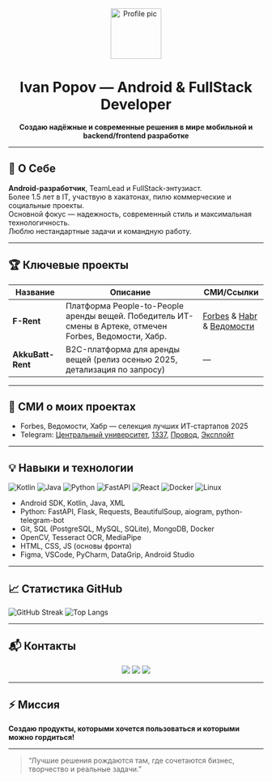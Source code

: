 <!-- GitHub Profile README -->

<div align="center">
  <img src="https://github.com/1ce0ne.png" width="100" alt="Profile pic" />
  <h1>Ivan Popov — Android & FullStack Developer</h1>
  <p><b>Создаю надёжные и современные решения в мире мобильной и backend/frontend разработке</b></p>
</div>

---

## 🚀 О Себе
**Android-разработчик**, TeamLead и FullStack-энтузиаст.  
Более 1.5 лет в IT, участвую в хакатонах, пилю коммерческие и социальные проекты.  
Основной фокус — надежность, современный стиль и максимальная технологичность.  
Люблю нестандартные задачи и командную работу.

---

## 🏆 Ключевые проекты

| Название         | Описание                                   | СМИ/Ссылки                                          |
|------------------|--------------------------------------------|-----------------------------------------------------|
| **F-Rent**       | Платформа People-to-People аренды вещей. Победитель ИТ-смены в Артеке, отмечен Forbes, Ведомости, Хабр. | [Forbes](https://www.forbes.ru/novosti-kompaniy/546492-central-nyj-universitet-i-t-bank-podveli-itogi-profil-noj-smeny-v-arteke) & [Habr](https://habr.com/ru/news/949830/) & [Ведомости](https://www.vedomosti.ru/press_releases/2025/09/24/tsentralnii-universitet-i-t-bank-podveli-itogi-profilnoi-smeni-po-sozdaniyu-it-produktov-v-arteke) |
| **AkkuBatt-Rent**| B2C-платформа для аренды вещей (релиз осенью 2025, детализация по запросу) | — |


---

## 📰 СМИ о моих проектах

- Forbes, Ведомости, Хабр — селекция лучших ИТ-стартапов 2025
- Telegram: [Центральный университет](https://t.me/t_central_university/2303), [1337](https://t.me/media1337/22161?single), [Провод](https://t.me/provod/15474?single), [Эксплойт](https://t.me/exploitex/28107?single)

---

## 💡 Навыки и технологии

![Kotlin](https://img.shields.io/badge/Kotlin-0095D5?style=flat&logo=kotlin&logoColor=white)
![Java](https://img.shields.io/badge/Java-007396?style=flat&logo=java&logoColor=white)
![Python](https://img.shields.io/badge/Python-3776AB?style=flat&logo=python&logoColor=white)
![FastAPI](https://img.shields.io/badge/FastAPI-009688?style=flat&logo=fastapi&logoColor=white)
![React](https://img.shields.io/badge/React-61DAFB?style=flat&logo=react&logoColor=white)
![Docker](https://img.shields.io/badge/Docker-2496ED?style=flat&logo=docker&logoColor=white)
![Linux](https://img.shields.io/badge/Linux-FCC624?style=flat&logo=linux&logoColor=black)

- Android SDK, Kotlin, Java, XML
- Python: FastAPI, Flask, Requests, BeautifulSoup, aiogram, python-telegram-bot
- Git, SQL (PostgreSQL, MySQL, SQLite), MongoDB, Docker
- OpenCV, Tesseract OCR, MediaPipe
- HTML, CSS, JS (основы фронта)
- Figma, VSCode, PyCharm, DataGrip, Android Studio

---

## 📈 Статистика GitHub

![GitHub Streak](https://github-readme-streak-stats.herokuapp.com?user=ICGD1ce0ne&theme=tokyonight)
![Top Langs](https://github-readme-stats.vercel.app/api/top-langs/?username=ICGD1ce0ne&layout=compact&theme=tokyonight)

---

## 📬 Контакты

<div align="center">
  <a href="https://t.me/ICGD1ce0ne" target="_blank"><img src="https://img.shields.io/badge/Telegram-blue?style=for-the-badge&logo=telegram" /></a>
  <a href="mailto:I1ce0neyandex.ru"><img src="https://img.shields.io/badge/email-grey?style=for-the-badge&logo=gmail" /></a>
  <a href="https://github.com/1ce0ne"><img src="https://img.shields.io/badge/Старый GitHub-6e5494?style=for-the-badge&logo=github" /></a>
</div>

---

## ⚡ Миссия

**Создаю продукты, которыми хочется пользоваться и которыми можно гордиться!**

---

> “Лучшие решения рождаются там, где сочетаются бизнес, творчество и реальные задачи.”

